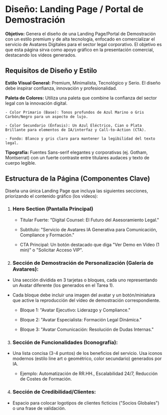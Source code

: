 # Diseño: Landing Page / Portal de Demostración
**Objetivo:** Genera el diseño de una Landing Page/Portal de Demostración con un estilo premium y de alta tecnología, enfocado en comercializar el servicio de Avatares Digitales para el sector legal corporativo. El objetivo es que esta página sirva como apoyo gráfico en la presentación comercial, destacando los vídeos generados.

## Requisitos de Diseño y Estilo

 **Estilo Visual General:** Premium, Minimalista, Tecnológico y Serio. El diseño debe inspirar confianza, innovación y profesionalidad.

 **Paleta de Colores:** Utiliza una paleta que combine la confianza del sector legal con la innovación digital.

	- Color Primario (Base): Tonos profundos de Azul Marino o Gris Carbón/Negro para un aspecto de lujo.

	- Color Secundario (Énfasis): Un Azul Eléctrico, Cian o Plata Brillante para elementos de IA/interfaz y Call-to-Action (CTA).

	- Fondo: Blanco y gris claro para mantener la legibilidad del texto legal.

 **Tipografía:** Fuentes Sans-serif elegantes y corporativas (ej. Gotham, Montserrat) con un fuerte contraste entre titulares audaces y texto de cuerpo legible.


## Estructura de la Página (Componentes Clave)
 
 Diseña una única Landing Page que incluya las siguientes secciones, priorizando el contenido gráfico (los vídeos):

 1. ### Hero Section (Pantalla Principal)

	- Titular Fuerte: "Digital Counsel: El Futuro del Asesoramiento Legal."

	- Subtítulo: "Servicio de Avatares IA Generativa para Comunicación, Compliance y Formación."

	- CTA Principal: Un botón destacado que diga "Ver Demo en Vídeo (1 min)" o "Solicitar Acceso VIP".

 2. ### Sección de Demostración de Personalización (Galería de Avatares):

 - Una sección dividida en 3 tarjetas o bloques, cada uno representando un Avatar diferente (los generados en el Tarea 1).

 - Cada bloque debe incluir una imagen del avatar y un botón/miniatura que active la reproducción del vídeo de demostración correspondiente.

	- Bloque 1: "Avatar Ejecutivo: Liderazgo y Compliance."

	- Bloque 2: "Avatar Especialista: Formación Legal Dinámica."

	- Bloque 3: "Avatar Comunicación: Resolución de Dudas Internas."

3. ### Sección de Funcionalidades (Iconografía):

 - Una lista concisa (3-4 puntos) de los beneficios del servicio. Usa iconos modernos (estilo line art o geométrico, color secundario) generados por IA.

	- Ejemplo: Automatización de RR.HH., Escalabilidad 24/7, Reducción de Costes de Formación.

4. ### Sección de Credibilidad/Clientes:

 - Espacio para colocar logotipos de clientes ficticios ("Socios Globales") o una frase de validación.